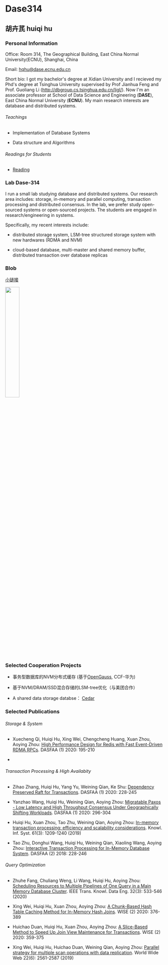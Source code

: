 # Dase314

## 胡卉芪 huiqi hu


###  Personal Information 


Office: Room 314, The Geographical Building, East China Normal University(ECNU), Shanghai, China

Email: hqhu@dase.ecnu.edu.cn

Short bio: I got my bachelor's degree at Xidian University and I recieved my Phd's degree at Tsinghua University supervised by Prof Jianhua Feng and Prof. Guoliang Li (<http://dbgroup.cs.tsinghua.edu.cn/ligl/>). Now I'm an associate professor at School of Data Science and Engineering (**DASE**), East China Normal University (**ECNU**). My main research interests are database and distributed systems.


###### Teachings

* Implementation of Database Systems

* Data structure and Algorithms


###### Readings for Students


* [Reading](https://github.com/dase314ecnu/huiqihu.github.io/blob/master/readings/reading2020.md)

###  Lab Dase-314

I run a small lab studying database and distributed systems. Our research area includes: storage, in-memory and parallel computing,  transaction processing and distributed consensus. In the lab, we prefer study open-sourced systems or open-sourced projects. The students are engaged in research/engineering in systems.

Specifically, my recent interests include:

* distributed storage system, LSM-tree structured storage system with new hardwares (RDMA and NVM)

* cloud-based database, multi-master and shared memory buffer, distributed transaction over database replicas



### Blob  


[小链接](https://github.com/dase314ecnu/huiqihu.github.io/blob/master/template/1.md)
<!-- 链接图片 -->
<img src="rdma-redis.jpg" width="30%" height="30%"></img>


### Selected Cooperation Projects

* 事务型数据库的NVM分布式缓存 (基于[OpenGauss](https://opengauss.org/en/), CCF-华为)

* 基于NVM/DRAM/SSD混合存储的LSM-tree优化（与美团合作）

* A shared data storage databse： [Cedar](https://github.com/daseECNU/Cedar)


### Selected Publications

###### Storage & System

* Xuecheng Qi, Huiqi Hu, Xing Wei, Chengcheng Huang, Xuan Zhou, Aoying Zhou: [High Performance Design for Redis with Fast Event-Driven RDMA RPCs](https://link.springer.com/chapter/10.1007%2F978-3-030-59410-7_12). DASFAA (1) 2020: 195-210

* 





###### Transaction Processing & High Availabity 


* Zihao Zhang, Huiqi Hu, Yang Yu, Weining Qian, Ke Shu: [Dependency Preserved Raft for Transactions](https://link.springer.com/chapter/10.1007%2F978-3-030-59410-7_14). DASFAA (1) 2020: 228-245

* Yanzhao Wang, Huiqi Hu, Weining Qian, Aoying Zhou: [Migratable Paxos - Low Latency and High Throughput Consensus Under Geographically Shifting Workloads](https://link.springer.com/chapter/10.1007%2F978-3-030-59410-7_20). DASFAA (1) 2020: 296-304

* Huiqi Hu, Xuan Zhou, Tao Zhu, Weining Qian, Aoying Zhou: [In-memory transaction processing: efficiency and scalability considerations](https://link.springer.com/article/10.1007%2Fs10115-019-01340-7). Knowl. Inf. Syst. 61(3): 1209-1240 (2019)

* Tao Zhu, Donghui Wang, Huiqi Hu, Weining Qian, Xiaoling Wang, Aoying Zhou: [Interactive Transaction Processing for In-Memory Database System](https://link.springer.com/chapter/10.1007%2F978-3-319-91458-9_14). DASFAA (2) 2018: 228-246


###### Query Optimization

* Zhuhe Fang, Chuliang Weng, Li Wang, Huiqi Hu, Aoying Zhou: [Scheduling Resources to Multiple Pipelines of One Query in a Main Memory Database Cluster](https://ieeexplore.ieee.org/document/8566007). IEEE Trans. Knowl. Data Eng. 32(3): 533-546 (2020)

* Xing Wei, Huiqi Hu, Xuan Zhou, Aoying Zhou: [A Chunk-Based Hash Table Caching Method for In-Memory Hash Joins](https://link.springer.com/chapter/10.1007%2F978-3-030-62008-0_26). WISE (2) 2020: 376-389

* Huichao Duan, Huiqi Hu, Xuan Zhou, Aoying Zhou: [A Slice-Based Method to Speed Up Join View Maintenance for Transactions](https://link.springer.com/chapter/10.1007%2F978-3-030-62008-0_25). WISE (2) 2020: 359-375

* Xing Wei, Huiqi Hu, Huichao Duan, Weining Qian, Aoying Zhou: [Parallel strategy for multiple scan operations with data replication](https://link.springer.com/article/10.1007/s11280-018-0625-7). World Wide Web 22(6): 2561-2587 (2019)

  












